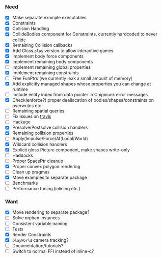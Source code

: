 ### Need
- [x] Make separate example executables
- [x] Constraints
- [x] Collision Handling
- [x] CollideBodies component for Constraints, currently hardcoded to never collide
- [x] Remaining Collision callbacks
- [x] Add Gloss `play` version to allow interactive games
- [x] Implement body force components
- [x] Implement remaining body components
- [ ] Implement remaining global properties
- [x] Implement remaining constraints
- [ ] Free FunPtrs (we currently leak a small amount of memory)
- [x] Add explicitly managed shapes whose properties you can change at runtime
- [ ] Include entity index from data pointer in Chipmunk error messages
- [x] Check(enforce?) proper deallocation of bodies/shapes/constraints on overwrites etc.
- [ ] Remaining spatial queries
- [ ] Fix issues on [travis](https://travis-ci.org/jonascarpay/phycs)
- [ ] Hackage
- [x] Presolve/Postsolve collision handlers
- [x] Remaining collision properties
- [ ] Apply(Impulse/Force)At(Local/World)
- [x] Wildcard collision handlers
- [x] Explicit gloss Picture component, make shapes write-only
- [ ] Haddocks
- [ ] Proper SpacePtr cleanup
- [x] Proper convex polygon rendering
- [ ] Clean up pragmas
- [x] Move examples to separate package
- [ ] Benchmarks
- [ ] Performance tuning (inlining etc.)

### Want
- [x] Move rendering to separate package?
- [ ] Solve orphan instances
- [ ] Consistent variable naming
- [ ] Tests
- [x] Render Constraints
- [x] `playWorld` camera tracking?
- [ ] Documentation/tutorials?
- [ ] Switch to normal FFI instead of inline-c?
